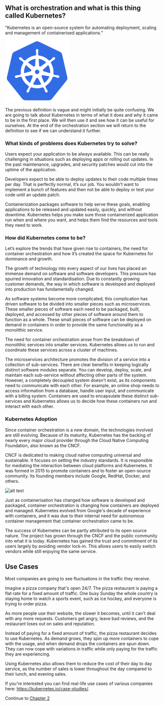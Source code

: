 
## What is orchestration and what is this thing called Kubernetes?

“Kubernetes is an open-source system for automating deployment, scaling and management of containerised applications.”

![alt text](kube_logo.png)


The previous definition is vague and might initially be quite confusing. We are going to talk about Kubernetes in
terms of what it does and why it came to be in the first place. We will then use it and see how it can be useful
for ourselves. At the end of the orchestration section we will return to the definition to see if we can understand it further.


### What kinds of problems does Kubernetes try to solve?

Users expect your application to be always available. This can be really challenging in situations such as deploying apps 
or rolling out updates. In the past maintenance, upgrades, and security patches would cut into the uptime of the application.

Developers expect to be able to deploy updates to their code multiple times per day. That is perfectly normal, it’s 
our job. You wouldn’t want to implement a bunch of features and then not be able to deploy or test your code until an 
update patch.

Containerization packages software to help serve these goals, enabling applications to be released and updated easily,
quickly, and without downtime. Kubernetes helps you make sure those containerized application run when and where you want,
and helps them find the resources and tools they need to work. 

### How did Kubernetes come to be?

Let’s explore the trends that have given rise to containers, the need for container orchestration and how it’s created
the space for Kubernetes for dominance and growth.

The growth of technology into every aspect of our lives has placed an immense demand on software and software developers.
This pressure has spurred innovation and standardisation. Due to constantly growing customer demands, the way in which software
is developed and deployed into production has fundamentally changed.

As software systems become more complicated, this complication has driven software to be divided into smaller pieces such 
as microservices. These smaller pieces of software each need to be packaged, built, deployed, and accessed by other pieces 
of software around them to function as a whole. These small pieces of software can be deployed on demand in containers
in order to provide the same functionality as a monolithic service.

The need for container orchestration arose from the breakdown of monolithic services into smaller services. Kubernetes
allows us to run and coordinate these services across a cluster of machines.

The microservices architecture promotes the division of a service into a collection of sub-services. There are clear 
benefits in keeping logically distinct software modules separate. You can develop, deploy, scale, and maintain each sub-service
without affecting other parts of the system. However, a completely decoupled system doesn't exist, as its components need
to communicate with each other. For example, an online shop needs to access information from a database, handle user input,
and communicate with a billing system. Containers are used to encapsulate these distinct sub-services and Kubernetes allows
us to decide how these containers run and interact with each other.

### Kubernetes Adoption

Since container orchestration is a new domain, the technologies involved are still evolving. Because of its maturity,
Kubernetes has the backing of nearly every major cloud provider through the Cloud Native Computing Foundation, also known 
as the CNCF. 

CNCF is dedicated to making cloud native computing universal and sustainable. It focuses on setting the industry standards.
It is responsible for mediating the interaction between cloud platforms and Kubernetes. It was formed in 2015 to promote
containers and to foster an open-source community. Its founding members include Google, RedHat, Docker, and others.

![alt text](cncf.png)

Just as containerisation has changed how software is developed and packaged, container orchestration is changing how containers are
deployed and managed. Kubernetes evolved from Google's decade of experience with containers, and it was due to their 
internal need for autonomous container management that container orchestration came to be.

The success of Kubernetes can be partly attributed to its open source nature. The project has grown through the CNCF and 
the public community into what it is today. Kubernetes has gained the trust and commitment of its users largely by avoiding
vendor lock-in. This allows users to easily switch vendors while still enjoying the same service.

## Use Cases

Most companies are going to see fluctuations in the traffic they receive.

Imagine a pizza company that's open 24/7. The pizza restaurant is paying a flat rate for a fixed amount of traffic. 
One busy Sunday the whole country is staying home to watch a sports event, such as ice hockey, and everyone is trying to order pizza. 

As more people use their website, the slower it becomes, until it can't deal with any more requests. Customers get angry, leave bad reviews,
and the restaurant loses out on sales and reputation.

Instead of paying for a fixed amount of traffic, the pizza restaurant decides to use Kubernetes. As demand grows, they spin up
more containers to cope with the usage, and when demand drops the containers are spun down. They can now cope with variations
in traffic while only paying for the traffic they are experiencing.
 
Using Kubernetes also allows them to reduce the cost of their day to day service, as the number of sales is lower throughout 
the day compared to their lunch, and evening sales. 

If you're interested you can find real-life use cases of various companies here: https://kubernetes.io/case-studies/.

Continue to [Chapter 2](chapter2.md)
